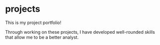 # projects

This is my project portfolio! 

Through working on these projects, I have developed well-rounded skills that allow me to be a better analyst.

